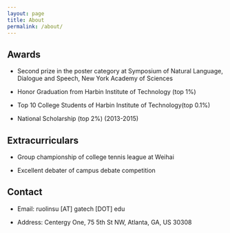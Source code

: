 ```yaml
---
layout: page
title: About
permalink: /about/
---
```


## Awards

- Second prize in the poster category at Symposium of Natural Language, Dialogue and Speech, New York Academy of Sciences

- Honor Graduation from Harbin Institute of Technology (top 1%)

- Top 10 College Students of Harbin Institute of Technology(top 0.1%)

- National Scholarship (top 2%) (2013-2015)

## Extracurriculars

- Group championship of college tennis league at Weihai

- Excellent debater of campus debate competition

## Contact

- Email: ruolinsu [AT] gatech [DOT] edu

- Address: Centergy One, 75 5th St NW, Atlanta, GA, US 30308

